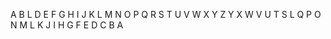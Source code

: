 A B L D E F G H I J K L M N O P Q R S T U V W X Y Z Y X W V U T S L Q P O N M L K J I H G F E D C B A